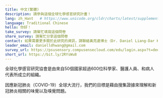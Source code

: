 ```yaml
---
title: 中文(繁體)
description: 請參與這個全球化學感官研究計畫！
lang: zh_Hant   # https://www.unicode.org/cldr/charts/latest/supplemental/language_territory_information.html
language: Traditional Chinese
hello: 你好！
take_survey: 請幫忙填寫這個問卷
share_survey: 請幫忙分享這個問卷
contact: 如果需要更多關於此研究的資訊，請聯絡黃亮達博士（Dr. Daniel Liang-Dar Hwang）。
leader_email: danielldhwang@gmail.com
survey_url: https://psusensory.compusensecloud.com/edu/login.aspx?t=ded508b8-c07d-4b66-82f9-53f22f262f4b
short_url: https://bit.ly/2RYsWu8
---
```

全球化學感官研究協會是由來自50個國家超過600位科學家、醫護人員、和病人代表所成立的組織。

因應新冠肺炎（COVID-19）全球大流行，我們的目標是藉由搜集證據來理解和新冠肺炎相關的味覺以及嗅覺問題。
